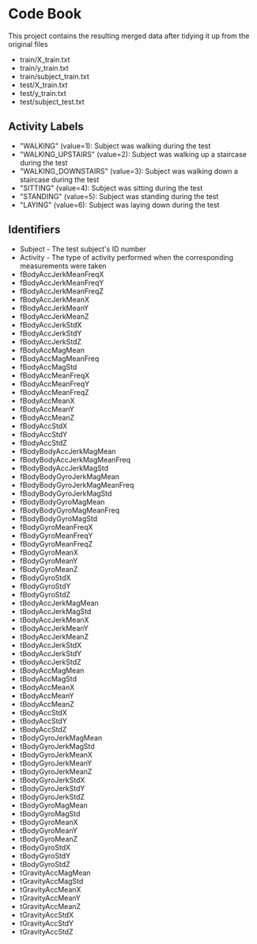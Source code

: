# Code Book

This project contains the resulting merged data after tidying it up from the original files

* train/X_train.txt
* train/y_train.txt
* train/subject_train.txt
* test/X_train.txt
* test/y_train.txt
* test/subject_test.txt


## Activity Labels

* "WALKING" (value=1): Subject was walking during the test
* "WALKING_UPSTAIRS" (value=2): Subject was walking up a staircase during the test
* "WALKING_DOWNSTAIRS" (value=3): Subject was walking down a staircase during the test
* "SITTING" (value=4): Subject was sitting during the test
* "STANDING" (value=5): Subject was standing during the test
* "LAYING" (value=6): Subject was laying down during the test

## Identifiers

* Subject - The test subject's ID number
* Activity - The type of activity performed when the corresponding measurements were taken
* fBodyAccJerkMeanFreqX
* fBodyAccJerkMeanFreqY
* fBodyAccJerkMeanFreqZ
* fBodyAccJerkMeanX
* fBodyAccJerkMeanY
* fBodyAccJerkMeanZ
* fBodyAccJerkStdX
* fBodyAccJerkStdY
* fBodyAccJerkStdZ
* fBodyAccMagMean
* fBodyAccMagMeanFreq
* fBodyAccMagStd
* fBodyAccMeanFreqX
* fBodyAccMeanFreqY
* fBodyAccMeanFreqZ
* fBodyAccMeanX
* fBodyAccMeanY
* fBodyAccMeanZ
* fBodyAccStdX
* fBodyAccStdY
* fBodyAccStdZ
* fBodyBodyAccJerkMagMean
* fBodyBodyAccJerkMagMeanFreq
* fBodyBodyAccJerkMagStd
* fBodyBodyGyroJerkMagMean
* fBodyBodyGyroJerkMagMeanFreq
* fBodyBodyGyroJerkMagStd
* fBodyBodyGyroMagMean
* fBodyBodyGyroMagMeanFreq
* fBodyBodyGyroMagStd
* fBodyGyroMeanFreqX
* fBodyGyroMeanFreqY
* fBodyGyroMeanFreqZ
* fBodyGyroMeanX
* fBodyGyroMeanY
* fBodyGyroMeanZ
* fBodyGyroStdX
* fBodyGyroStdY
* fBodyGyroStdZ
* tBodyAccJerkMagMean
* tBodyAccJerkMagStd
* tBodyAccJerkMeanX
* tBodyAccJerkMeanY
* tBodyAccJerkMeanZ
* tBodyAccJerkStdX
* tBodyAccJerkStdY
* tBodyAccJerkStdZ
* tBodyAccMagMean
* tBodyAccMagStd
* tBodyAccMeanX
* tBodyAccMeanY
* tBodyAccMeanZ
* tBodyAccStdX
* tBodyAccStdY
* tBodyAccStdZ
* tBodyGyroJerkMagMean
* tBodyGyroJerkMagStd
* tBodyGyroJerkMeanX
* tBodyGyroJerkMeanY
* tBodyGyroJerkMeanZ
* tBodyGyroJerkStdX
* tBodyGyroJerkStdY
* tBodyGyroJerkStdZ
* tBodyGyroMagMean
* tBodyGyroMagStd
* tBodyGyroMeanX
* tBodyGyroMeanY
* tBodyGyroMeanZ
* tBodyGyroStdX
* tBodyGyroStdY
* tBodyGyroStdZ
* tGravityAccMagMean
* tGravityAccMagStd
* tGravityAccMeanX
* tGravityAccMeanY
* tGravityAccMeanZ
* tGravityAccStdX
* tGravityAccStdY
* tGravityAccStdZ
